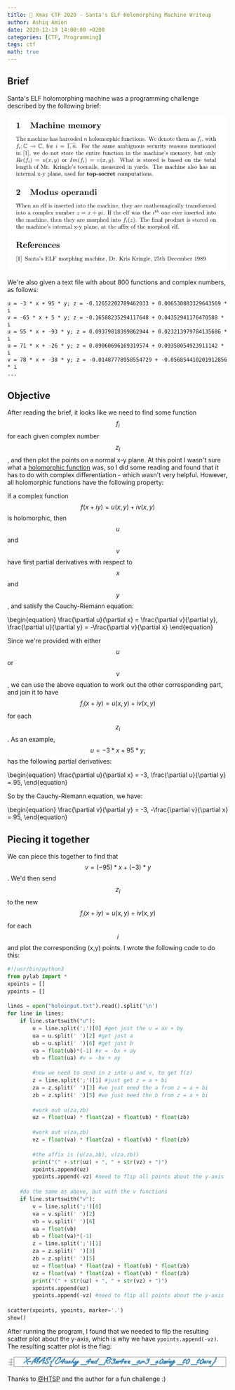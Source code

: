 ```yaml
---
title: 🎅 Xmas CTF 2020 - Santa's ELF Holomorphing Machine Writeup
author: Ashiq Amien
date: 2020-12-19 14:00:00 +0200
categories: [CTF, Programming]
tags: ctf
math: true
---
```


## Brief


Santa's ELF holomorphing machine was a programming challenge described by the following brief:

![Challenge brief](/assets/img/sample/santas-holomorphing-elf-machine-brief.png)

We're also given a text file with about 800 functions and complex numbers, as follows:

```
u = -3 * x + 95 * y; z = -0.12652202789462033 + 0.006530883329643569 * i
v = -65 * x + 5 * y; z = -0.16588235294117648 + 0.04352941176470588 * i
u = 55 * x + -93 * y; z = 0.09379818399862944 + 0.023213979784135686 * i
u = 71 * x + -26 * y; z = 0.09060696169319574 + 0.09358054923911142 * i
v = 78 * x + -38 * y; z = -0.01487778958554729 + -0.056854410201912856 * i
...
```

## Objective

After reading the brief, it looks like we need to find some function $$ f_i $$ for each given complex number $$z_i$$, and then plot the points on a normal x-y plane. At this point I wasn't sure what a [holomorphic function](https://en.wikipedia.org/wiki/Holomorphic_function) was, so I did some reading and found that it has to do with complex differentiation - which wasn't very helpful. However, all holomorphic functions have the following property:


If a complex function $$ f(x + iy) = u(x ,y) + iv(x, y)$$ is holomorphic, then $$u$$ and $$v$$ have first partial derivatives with respect to $$x$$ and $$y$$, and satisfy the Cauchy-Riemann equation:

\begin{equation}
\frac{\partial u}{\partial x} = \frac{\partial v}{\partial y},    \frac{\partial u}{\partial y} = -\frac{\partial v}{\partial x}
\end{equation}

Since we're provided with either $$u$$ or $$v$$, we can use the above equation to work out the other corresponding part, and join it to have $$ f_i(x + iy) = u(x ,y) + iv(x, y)$$ for each $$z_i$$. As an example, $$u = -3 * x + 95 * y;$$ has the following partial derivatives:

\begin{equation}
\frac{\partial u}{\partial x} = -3, \frac{\partial u}{\partial y} = 95,
\end{equation}

So by the Cauchy-Riemann equation, we have:

\begin{equation}
\frac{\partial v}{\partial y} = -3, -\frac{\partial v}{\partial x} = 95,
\end{equation}

## Piecing it together

We can piece this together to find that $$ v = (-95) * x + (-3) * y$$. We'd then send $$z_i$$ to the new $$ f_i(x + iy) = u(x ,y) + iv(x, y)$$ for each $$i$$ and plot the corresponding (x,y) points. I wrote the following code to do this:

```python
#!/usr/bin/python3
from pylab import *
xpoints = []
ypoints = []

lines = open("holoinput.txt").read().split('\n')
for line in lines:
	if line.startswith("u"):
		u = line.split(';')[0] #get just the u = ax + by
		ua = u.split(' ')[2] #get just a
		ub = u.split(' ')[6] #get just b
		va = float(ub)*(-1) #v = -bx + ay
		vb = float(ua) #v = -bx + ay

		#now we need to send in z into u and v, to get f(z) 
		z = line.split(';')[1] #just get z = a + bi
		za = z.split(' ')[3] #we just need the a from z = a + bi
		zb = z.split(' ')[5] #we just need the b from z = a + bi
		
		#work out u(za,zb)
		uz = float(ua) * float(za) + float(ub) * float(zb)
		
		#work out v(za,zb)
		vz = float(va) * float(za) + float(vb) * float(zb)
		
		#the affix is (u(za,zb), v(za,zb))
		print("(" + str(uz) + ", " + str(vz) + ")")
		xpoints.append(uz)
		ypoints.append(-vz) #need to flip all points about the y-axis

	#do the same as above, but with the v functions
	if line.startswith("v"):
		v = line.split(';')[0]
		va = v.split(' ')[2]
		vb = v.split(' ')[6]
		ua = float(vb)
		ub = float(va)*(-1)
		z = line.split(';')[1]
		za = z.split(' ')[3]
		zb = z.split(' ')[5]
		uz = float(ua) * float(za) + float(ub) * float(zb)
		vz = float(va) * float(za) + float(vb) * float(zb)
		print("(" + str(uz) + ", " + str(vz) + ")")
		xpoints.append(uz)
		ypoints.append(-vz) #need to flip all points about the y-axis

scatter(xpoints, ypoints, marker='.')
show()
```

After running the program, I found that we needed to flip the resulting scatter plot about the y-axis, which is why we have `ypoints.append(-vz)`. The resulting scatter plot is the flag:


![The flag](/assets/img/sample/santas-holomorphing-elf-machine-flag.png)


Thanks to [@HTSP](https://twitter.com/htspctf) and the author for a fun challenge :)
